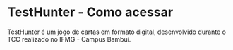 # TestHunter - Como acessar
TestHunter é um jogo de cartas em formato digital, desenvolvido durante o TCC realizado no IFMG - Campus Bambuí.
